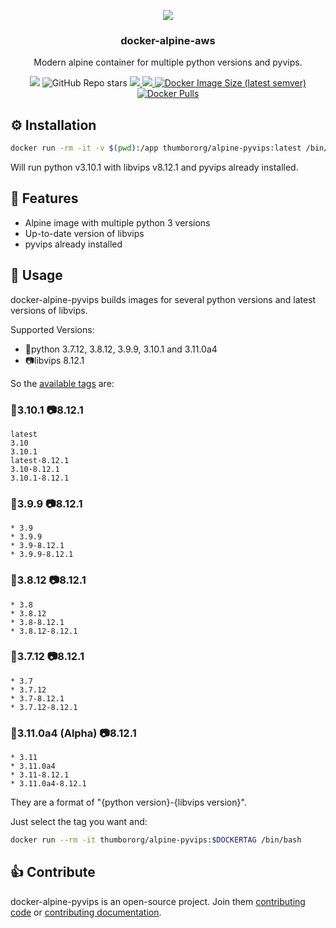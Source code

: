 <p align="center">
<img src="https://raw.github.com/thumbor/thumbor/master/logo-thumbor.png" />
</p>

<h3 align="center">docker-alpine-aws</h3>

<p align="center">
Modern alpine container for multiple python versions and pyvips.
</p>

<p align="center">
  <img src='https://github.com/heynemann/docker-alpine-pyvips/workflows/build/badge.svg' />
  <img alt="GitHub Repo stars" src="https://img.shields.io/github/stars/heynemann/docker-alpine-pyvips">
  <a href='https://github.com/heynemann/docker-alpine-pyvips/pulls' target='_blank'>
    <img src='https://img.shields.io/github/issues-pr-raw/heynemann/docker-alpine-pyvips.svg'/>
  </a>
  <a href='https://github.com/heynemann/docker-alpine-pyvips/issues' target='_blank'>
    <img src='https://img.shields.io/github/issues-raw/heynemann/docker-alpine-pyvips.svg'/>
  </a>
  <a href='https://hub.docker.com/r/thumbororg/alpine-pyvips' target='_blank'>
      <img alt="Docker Image Size (latest semver)" src="https://img.shields.io/docker/image-size/thumbororg/alpine-pyvips?style=flat-square">
  <a href='https://hub.docker.com/r/thumbororg/alpine-pyvips' target='_blank'>
      <img alt="Docker Pulls" src="https://img.shields.io/docker/pulls/thumbororg/alpine-pyvips">
  </a>
</p>

## ⚙️ Installation

```bash
docker run -rm -it -v $(pwd):/app thumbororg/alpine-pyvips:latest /bin/bash
```

Will run python v3.10.1 with libvips v8.12.1 and pyvips already installed.

## 🎯 Features

- Alpine image with multiple python 3 versions
- Up-to-date version of libvips
- pyvips already installed

## 🐳 Usage

docker-alpine-pyvips builds images for several python versions and latest versions of libvips.

Supported Versions:

- 🐍python 3.7.12, 3.8.12, 3.9.9, 3.10.1 and 3.11.0a4
- 📷libvips 8.12.1

So the [available tags](https://hub.docker.com/r/thumbororg/alpine-pyvips/tags) are:

### 🐍3.10.1 📷8.12.1

    latest
    3.10
    3.10.1
    latest-8.12.1
    3.10-8.12.1
    3.10.1-8.12.1

### 🐍3.9.9 📷8.12.1

    * 3.9
    * 3.9.9
    * 3.9-8.12.1
    * 3.9.9-8.12.1

### 🐍3.8.12 📷8.12.1

    * 3.8
    * 3.8.12
    * 3.8-8.12.1
    * 3.8.12-8.12.1

### 🐍3.7.12 📷8.12.1

    * 3.7
    * 3.7.12
    * 3.7-8.12.1
    * 3.7.12-8.12.1

### 🐍3.11.0a4 (Alpha) 📷8.12.1

    * 3.11
    * 3.11.0a4
    * 3.11-8.12.1
    * 3.11.0a4-8.12.1

They are a format of "{python version}-{libvips version}".

Just select the tag you want and:

```bash
docker run --rm -it thumbororg/alpine-pyvips:$DOCKERTAG /bin/bash
```

## 👍 Contribute

docker-alpine-pyvips is an open-source project. Join them
[contributing code](https://github.com/heynemann/docker-alpine-pyvips/blob/master/CONTRIBUTING.md) or
[contributing documentation](https://github.com/heynemann/docker-alpine-pyvips/blob/master/CONTRIBUTING.md).
